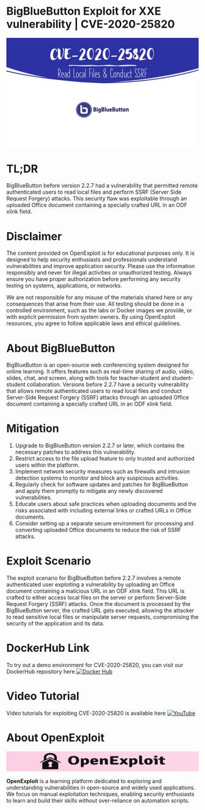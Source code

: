 # BigBlueButton Exploit for XXE vulnerability | CVE-2020-25820
![CVE-2020-25820](https://raw.githubusercontent.com/pawanjswal/pawanjswal.github.io/master/cve-2020-25820/assets/thumbnail.jpg)

# TL;DR
BigBlueButton before version 2.2.7 had a vulnerability that permitted remote authenticated users to read local files and perform SSRF (Server Side Request Forgery) attacks. This security flaw was exploitable through an uploaded Office document containing a specially crafted URL in an ODF xlink field.

# Disclaimer

The content provided on OpenExploit is for educational purposes only. It is designed to help security enthusiasts and professionals understand vulnerabilities and improve application security. Please use the information responsibly and never for illegal activities or unauthorized testing. Always ensure you have proper authorization before performing any security testing on systems, applications, or networks.

We are not responsible for any misuse of the materials shared here or any consequences that arise from their use. All testing should be done in a controlled environment, such as the labs or Docker images we provide, or with explicit permission from system owners. By using OpenExploit resources, you agree to follow applicable laws and ethical guidelines.

# About BigBlueButton
BigBlueButton is an open-source web conferencing system designed for online learning. It offers features such as real-time sharing of audio, video, slides, chat, and screen, along with tools for teacher-student and student-student collaboration. Versions before 2.2.7 have a security vulnerability that allows remote authenticated users to read local files and conduct Server-Side Request Forgery (SSRF) attacks through an uploaded Office document containing a specially crafted URL in an ODF xlink field.

# Mitigation
1. Upgrade to BigBlueButton version 2.2.7 or later, which contains the necessary patches to address this vulnerability.
2. Restrict access to the file upload feature to only trusted and authorized users within the platform.
3. Implement network security measures such as firewalls and intrusion detection systems to monitor and block any suspicious activities.
4. Regularly check for software updates and patches for BigBlueButton and apply them promptly to mitigate any newly discovered vulnerabilities.
5. Educate users about safe practices when uploading documents and the risks associated with including external links or crafted URLs in Office documents.
6. Consider setting up a separate secure environment for processing and converting uploaded Office documents to reduce the risk of SSRF attacks.

# Exploit Scenario
The exploit scenario for BigBlueButton before 2.2.7 involves a remote authenticated user exploiting a vulnerability by uploading an Office document containing a malicious URL in an ODF xlink field. This URL is crafted to either access local files on the server or perform Server-Side Request Forgery (SSRF) attacks. Once the document is processed by the BigBlueButton server, the crafted URL gets executed, allowing the attacker to read sensitive local files or manipulate server requests, compromising the security of the application and its data.

# DockerHub Link
To try out a demo environment for CVE-2020-25820, you can visit our DockerHub repository here [![Docker Hub](https://img.shields.io/badge/Docker_Hub-2496ED)](https://hub.docker.com/u/pawanjswal)

# Video Tutorial
Video tutorials for exploiting CVE-2020-25820 is available here [![YouTube](https://img.shields.io/badge/YouTube-FF0000)](https://www.youtube.com/@OpenExploit)

# About OpenExploit

![OpenExploit](https://raw.githubusercontent.com/pawanjswal/pawanjswal.github.io/master/assets/logo.png)

**OpenExploit** is a learning platform dedicated to exploring and understanding vulnerabilities in open-source and widely used applications. We focus on manual exploitation techniques, enabling security enthusiasts to learn and build their skills without over-reliance on automation scripts.